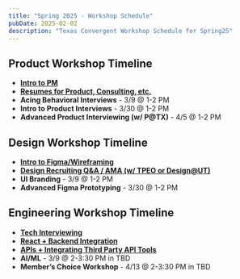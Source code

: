 ```yaml
---
title: "Spring 2025 - Workshop Schedule"
pubDate: 2025-02-02
description: "Texas Convergent Workshop Schedule for Spring25"
---
```


## Product Workshop Timeline
- [**Intro to PM**](/workshop/wireframing-sp25)
- [**Resumes for Product, Consulting, etc.**](/workshop/pm-resume-sp25)
- **Acing Behavioral Interviews** - 3/9 @ 1-2 PM  
- **Intro to Product Interviews** - 3/30 @ 1-2 PM  
- **Advanced Product Interviewing (w/ P@TX)** - 4/5 @ 1-2 PM  

## Design Workshop Timeline
- [**Intro to Figma/Wireframing**](/workshop/wireframing-sp25) 
- [**Design Recruiting Q&A / AMA (w/ TPEO or Design@UT)**](/workshop/design-recruitment-sp25) 
- **UI Branding** - 3/9 @ 1-2 PM  
- **Advanced Figma Prototyping** - 3/30 @ 1-2 PM  

## Engineering Workshop Timeline
- [**Tech Interviewing**](/workshop/tech-interviewing-sp25) 
- [**React + Backend Integration**](/workshop/reactbackend-sp25) 
- [**APIs + Integrating Third Party API Tools**](/workshop/creatingusing-apis-sp25) 
- **AI/ML** - 3/9 @ 2-3:30 PM in TBD  
- **Member’s Choice Workshop** - 4/13 @ 2-3:30 PM in TBD  
